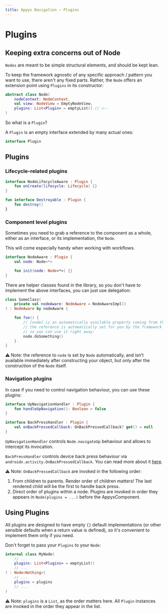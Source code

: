 ```yaml
---
title: Appyx Navigation – Plugins
---
```


# Plugins

## Keeping extra concerns out of Node

```Nodes``` are meant to be simple structural elements, and should be kept lean.

To keep the framework agnostic of any specific approach / pattern you want to use, there aren't any fixed parts. Rather, the ```Node``` offers an extension point using ```Plugins``` in its constructor:

```kotlin
abstract class Node(
    nodeContext: NodeContext,
    val view: NodeView = EmptyNodeView,
    plugins: List<Plugin> = emptyList() // <--
)
```

So what is a ```Plugin```?

A ```Plugin``` is an empty interface extended by many actual ones:

```kotlin
interface Plugin

```

## Plugins

### Lifecycle-related plugins

```kotlin
interface NodeLifecycleAware : Plugin {
    fun onCreate(lifecycle: Lifecycle) {}
}

fun interface Destroyable : Plugin {
    fun destroy()
}
```


### Component level plugins

Sometimes you need to grab a reference to the component as a whole, either as an interface, or its implementation, the ```Node```.

This will come especially handy when working with workflows.


```kotlin
interface NodeAware : Plugin {
    val node: Node<*>

    fun init(node: Node<*>) {}
}
```

There are helper classes found in the library, so you don't have to implement the above interfaces, you can just use delegation:

```kotlin
class SomeClass(
    private val nodeAware: NodeAware = NodeAwareImpl()
) : NodeAware by nodeAware {

    fun foo() {
        // [node] is an automatically available property coming from the NodeAware interface
        // the reference is automatically set for you by the framework + the NodeAwareImpl class
        // so you can use it right away:
        node.doSomething()
    }
}
```

⚠️ Note: the reference to `node` is set by `Node` automatically, and isn't available immediately after constructing your object, but only after the construction of the `Node` itself.


### Navigation plugins

In case if you need to control navigation behaviour, you can use these plugins:

```kotlin
interface UpNavigationHandler : Plugin {
    fun handleUpNavigation(): Boolean = false
}

interface BackPressHandler : Plugin {
    val onBackPressedCallback: OnBackPressedCallback? get() = null
}
```

`UpNavigationHandler` controls `Node.navigateUp` behaviour and allows to intercept its invocation.

`BackPressHandler` controls device back press behaviour via `androidx.activity.OnBackPressedCallback`.
You can read more about it [here](https://developer.android.com/guide/navigation/navigation-custom-back).

⚠️ Note: `OnBackPressedCallback` are invoked in the following order:
1. From children to parents. Render order of children matters! The last rendered child will be the first to handle back press.
2. Direct order of plugins within a node. Plugins are invoked in order they appears in `Node(plugins = ...)` before the AppyxComponent. 


## Using Plugins 

All plugins are designed to have empty `{}` default implementations (or other sensible defaults when a return value is defined), so it's convenient to implement them only if you need.

Don't forget to pass your `Plugins` to your `Node`:

```kotlin
internal class MyNode(
    // ...
    plugins: List<Plugins> = emptyList()
    // ...
) : Node<Nothing>(
    // ...
    plugins = plugins
    // ...
)
```

⚠️ Note: `plugins` is a `List`, as the order matters here. All `Plugin` instances are invoked in the order they appear in the list.
